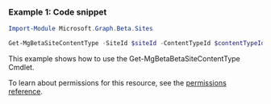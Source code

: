 ### Example 1: Code snippet

```powershellImport-Module Microsoft.Graph.Beta.Sites

Get-MgBetaSiteContentType -SiteId $siteId -ContentTypeId $contentTypeId
```
This example shows how to use the Get-MgBetaBetaSiteContentType Cmdlet.
To learn about permissions for this resource, see the [permissions reference](/graph/permissions-reference).

